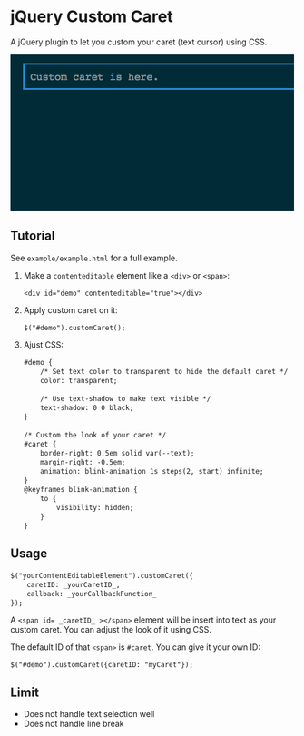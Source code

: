 # jQuery Custom Caret

A jQuery plugin to let you custom your caret (text cursor) using CSS.

![](demo.gif)

## Tutorial

See `example/example.html` for a full example.

1. Make a `contenteditable` element like a `<div>` or `<span>`:

	```
	<div id="demo" contenteditable="true"></div>
	```
	
2. Apply custom caret on it:

	```
	$("#demo").customCaret();
	```
	
3. Ajust CSS:

	```
	#demo {
		/* Set text color to transparent to hide the default caret */
		color: transparent;

		/* Use text-shadow to make text visible */
		text-shadow: 0 0 black;
	}
	
	/* Custom the look of your caret */
	#caret {
		border-right: 0.5em solid var(--text);
		margin-right: -0.5em;
		animation: blink-animation 1s steps(2, start) infinite;
	}
	@keyframes blink-animation {
		to {
			visibility: hidden;
		}
	}
	```
	
## Usage

	$("yourContentEditableElement").customCaret({
		caretID: _yourCaretID_,
		callback: _yourCallbackFunction_
	});
	
A `<span id= _caretID_ ></span>` element will be insert into text as your custom caret. You can adjust the look of it using CSS.

The default ID of that `<span>` is `#caret`. You can give it your own ID:

	$("#demo").customCaret({caretID: "myCaret"});

## Limit

- Does not handle text selection well
- Does not handle line break